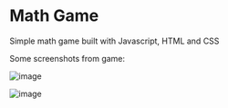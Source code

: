 # Math Game
 Simple math game built with Javascript, HTML and CSS
 
 Some screenshots from game:
 
![image](https://user-images.githubusercontent.com/10870182/215356314-2cc79682-22fb-422f-868f-516cf49f7d12.png)

   ![image](https://user-images.githubusercontent.com/10870182/215356371-2eee3c57-a73a-40b4-a818-4b9a99d763d6.png)

